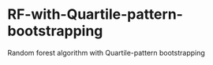 # RF-with-Quartile-pattern-bootstrapping
Random forest algorithm with Quartile-pattern bootstrapping
